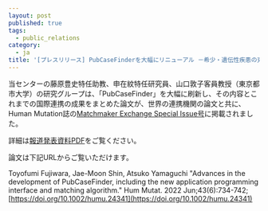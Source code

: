 ```yaml
---
layout: post
published: true
tags:
  - public_relations
category:
  - ja
title: '[プレスリリース] PubCaseFinderを大幅にリニューアル －希少・遺伝性疾患の克服を目指し国際協力も推進－'
---
```

当センターの藤原豊史特任助教、申在紋特任研究員、山口敦子客員教授（東京都市大学）の研究グループは、「PubCaseFinder」を大幅に刷新し、その内容とこれまでの国際連携の成果をまとめた論文が、世界の連携機関の論文と共に、Human Mutation誌の[Matchmaker Exchange Special Issue号](https://onlinelibrary.wiley.com/toc/10981004/2022/43/6)に掲載されました。

詳細は[報道発表資料PDF](https://dbcls.rois.ac.jp/PDF/20220526_PubCaseFinder.pdf)をご覧ください。

論文は下記URLからご覧いただけます。

Toyofumi Fujiwara, Jae-Moon Shin, Atsuko Yamaguchi "Advances in the development of PubCaseFinder, including the new application programming interface and matching algorithm." Hum Mutat. 2022 Jun;43(6):734-742; [https://doi.org/10.1002/humu.24341](https://doi.org/10.1002/humu.24341)
